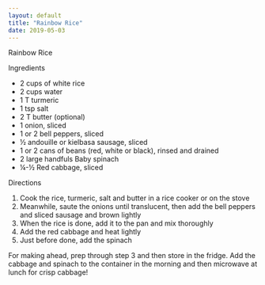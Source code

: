```yaml
---
layout: default
title: "Rainbow Rice"
date: 2019-05-03
---
```


Rainbow Rice

Ingredients
- 2 cups of white rice
- 2 cups water
- 1 T turmeric
- 1 tsp salt
- 2 T butter (optional)
- 1 onion, sliced
- 1 or 2 bell peppers, sliced
- ½ andouille or kielbasa sausage, sliced
- 1 or 2 cans of beans (red, white or black), rinsed and drained
- 2 large handfuls Baby spinach
- ¼-½ Red cabbage, sliced

Directions
1. Cook the rice, turmeric, salt and butter in a rice cooker or on the stove
2. Meanwhile, saute the onions until translucent, then add the bell peppers and sliced sausage and brown lightly
3. When the rice is done, add it to the pan and mix thoroughly
4. Add the red cabbage and heat lightly
5. Just before done, add the spinach

For making ahead, prep through step 3 and then store in the fridge. Add the cabbage and spinach to the container in the morning and then microwave at lunch for crisp cabbage!
